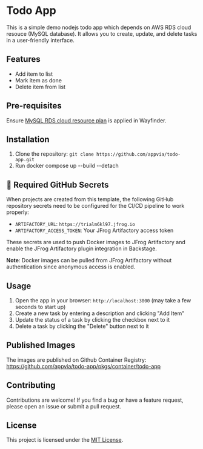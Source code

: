# Todo App

This is a simple demo nodejs todo app which depends on AWS RDS cloud resouce (MySQL database). It allows you to create, update, and delete tasks in a user-friendly interface.

## Features

- Add item to list
- Mark item as done
- Delete item from list

## Pre-requisites

Ensure [MySQL RDS cloud resource plan](./mysql-rds-cloud-resource-plan.yaml) is applied in Wayfinder.

## Installation

1. Clone the repository: `git clone https://github.com/appvia/todo-app.git`
2. Run docker compose up --build --detach

## 🔧 Required GitHub Secrets

When projects are created from this template, the following GitHub repository secrets need to be configured for the CI/CD pipeline to work properly:

- `ARTIFACTORY_URL`: `https://trialm6kl97.jfrog.io`
- `ARTIFACTORY_ACCESS_TOKEN`: Your JFrog Artifactory access token

These secrets are used to push Docker images to JFrog Artifactory and enable the JFrog Artifactory plugin integration in Backstage.

**Note**: Docker images can be pulled from JFrog Artifactory without authentication since anonymous access is enabled.

## Usage

1. Open the app in your browser: `http://localhost:3000` (may take a few seconds to start up)
2. Create a new task by entering a description and clicking "Add Item"
3. Update the status of a task by clicking the checkbox next to it
4. Delete a task by clicking the "Delete" button next to it


## Published Images

The images are published on Github Container Registry: https://github.com/appvia/todo-app/pkgs/container/todo-app

## Contributing

Contributions are welcome! If you find a bug or have a feature request, please open an issue or submit a pull request.

## License

This project is licensed under the [MIT License](LICENSE).
